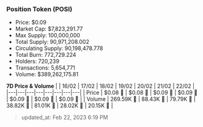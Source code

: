 
  ### Position Token (POSI)
  - Price: $0.09
  - Market Cap: $7,823,291.77
  - Max Supply: 100,000,000
  - Total Supply: 90,971,208.002
  - Circulating Supply: 90,198,478.778
  - Total Burn: 772,729.224
  - Holders: 720,239
  - Transactions: 5,654,771
  - Volume: $389,262,175.81

  **7D Price & Volume**
  | | 16&#x2F;02 | 17&#x2F;02 | 18&#x2F;02 | 19&#x2F;02 | 20&#x2F;02 | 21&#x2F;02 | 22&#x2F;02 |
  |---|---|---|---|---|---|---|---|
  | Price | $0.08 🔻 | $0.08 🚀 | $0.09 🚀 | $0.09 🔻 | $0.09 🚀 | $0.09 🔻 | $0.09 🔻 |
  | Volume | 269.59K 🚀 | 88.43K 🔻 | 79.79K 🔻 | 38.82K 🔻 | 81.01K 🚀 | 28.02K 🔻 | 20.15K 🔻 |

  > updated_at: Feb 22, 2023 6:19 PM

